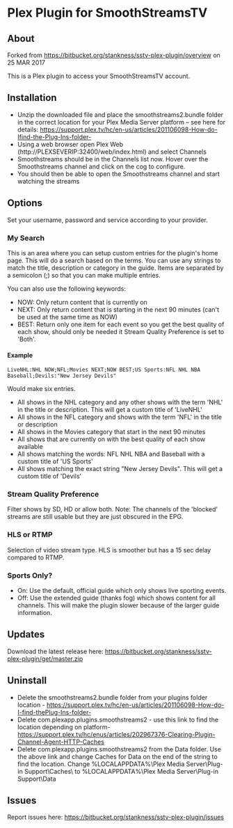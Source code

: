 # Plex Plugin for SmoothStreamsTV

## About

Forked from https://bitbucket.org/stankness/sstv-plex-plugin/overview on 25 MAR 2017

This is a Plex plugin to access your SmoothStreamsTV account.

## Installation

- Unzip the downloaded file and place the smoothstreams2.bundle folder in the correct location for your Plex Media Server platform – see here for details: https://support.plex.tv/hc/en-us/articles/201106098-How-do-Ifind-the-Plug-Ins-folder-
- Using a web browser open Plex Web (http://PLEXSEVERIP:32400/web/index.html) and select Channels
- Smoothstreams should be in the Channels list now. Hover over the Smoothstreams channel and click on the cog to configure.
- You should then be able to open the Smoothstreams channel and start watching the streams

## Options
Set your username, password and service according to your provider.

### My Search
This is an area where you can setup custom entries for the plugin's home page. This will do a search based on the terms. You can use any strings to match the title, description or category in the guide. Items are separated by a semicolon (;) so that you can make multiple entries.

You can also use the following keywords:

- NOW: Only return content that is currently on
- NEXT: Only return content that is starting in the next 90 minutes (can't be used at the same time as NOW)
- BEST: Return only one item for each event so you get the best quality of each show, should only be needed it Stream Quality Preference is set to 'Both'.

#### Example
```
LiveNHL:NHL NOW;NFL;Movies NEXT;NOW BEST;US Sports:NFL NHL NBA Baseball;Devils:"New Jersey Devils"
```

Would make six entries.

- All shows in the NHL category and any other shows with the term 'NHL' in the title or description. This will get a custom title of 'LiveNHL'
- All shows in the NFL category and shows with the term 'NFL' in the title or description
- All shows in the Movies category that start in the next 90 minutes
- All shows that are currently on with the best quality of each show available
- All shows matching the words: NFL NHL NBA and Baseball with a custom title of 'US Sports'
- All shows matching the exact string "New Jersey Devils". This will get a custom title of 'Devils'

### Stream Quality Preference
Filter shows by SD, HD or allow both. Note: The channels of the 'blocked' streams are still usable but they are just obscured in the EPG.

### HLS or RTMP
Selection of video stream type. HLS is smoother but has a 15 sec delay compared to RTMP.

### Sports Only?
- On: Use the default, official guide which only shows live sporting events.
- Off: Use the extended guide (thanks fog) which shows content for all channels. This will make the plugin slower because of the larger guide information.

## Updates
Download the latest release here: https://bitbucket.org/stankness/sstv-plex-plugin/get/master.zip

## Uninstall
- Delete the smoothstreams2.bundle folder from your plugins folder location - https://support.plex.tv/hc/en-us/articles/201106098-How-do-I-find-thePlug-Ins-folder-
- Delete com.plexapp.plugins.smoothstreams2 - use this link to find the location depending on platform- https://support.plex.tv/hc/enus/articles/202967376-Clearing-Plugin-Channel-Agent-HTTP-Caches
- Delete com.plexapp.plugins.smoothstreams2 from the Data folder. Use the above link and change Caches for Data on the end of the string to find the location. Change %LOCALAPPDATA%\Plex Media Server\Plug-in Support\Caches\ to %LOCALAPPDATA%\Plex Media Server\Plug-in Support\Data

## Issues
Report issues here: https://bitbucket.org/stankness/sstv-plex-plugin/issues